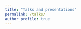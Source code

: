 ```yaml
---
title: "Talks and presentations"
permalink: /talks/
author_profile: true
---
```

<!--- layout: archive--->





<!---{% if site.talkmap_link == true %}--->

<!---<p style="text-decoration:underline;"><a href="/talkmap.html">See a map of all the places I've given a talk!</a></p>--->

<!---{% endif %}--->

<!---{% for post in site.talks reversed %}--->
<!---  {% include archive-single-talk.html %}--->
<!---{% endfor %}--->
